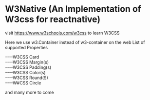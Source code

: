 # W3Native (An Implementation of W3css for reactnative)

visit https://www.w3schools.com/w3css to learn W3CSS


Here we use w3.Container instead of w3-container on the web
List of supported Properties

----W3CSS Card <br>
----W3CSS Margin(s)<br>
----W3CSS Padding(s)<br>
----W3CSS Color(s)<br>
----W3CSS Round(S)<br>
----W#CSS Circle<br>

and many more to come 